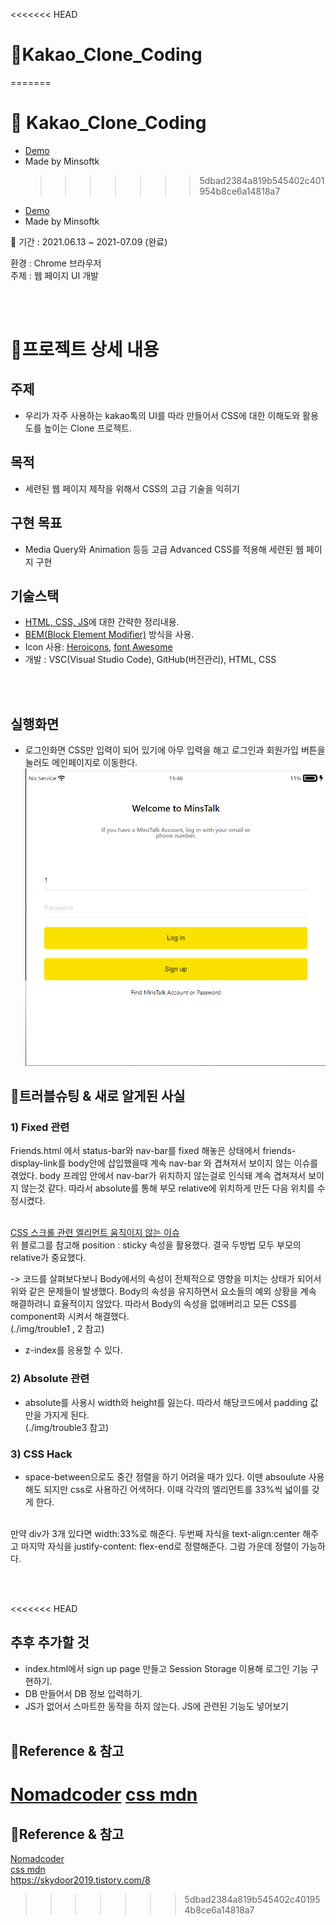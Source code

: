 <<<<<<< HEAD

# 🥊Kakao_Clone_Coding

=======

# 🥊 Kakao_Clone_Coding

- [Demo](https://minsoftk.github.io/kakao_project/)
- Made by Minsoftk
  > > > > > > > 5dbad2384a819b545402c401954b8ce6a14818a7

* [Demo](https://minsoftk.github.io/kakao_project/)
* Made by Minsoftk

📆 기간 : 2021.06.13 ~ 2021-07.09 (완료)

환경 : Chrome 브라우저  
주제 : 웹 페이지 UI 개발

<br/>
<br/>

# 📑프로젝트 상세 내용

## 주제

- 우리가 자주 사용하는 kakao톡의 UI를 따라 만들어서 CSS에 대한 이해도와 활용도를 높이는 Clone 프로젝트.
  <br/>

## 목적

- 세련된 웹 페이지 제작을 위해서 CSS의 고급 기술을 익히기
  <br/>

## 구현 목표

- Media Query와 Animation 등등 고급 Advanced CSS를 적용해 세련된 웹 페이지 구현
  <br/>

## 기술스택

- [HTML, CSS, JS](https://github.com/MinsoftK/TIL/tree/master/HTML-CSS-JS)에 대한 간략한 정리내용.
- [BEM(Block Element Modifier)](https://velog.io/@ylem76/BEM) 방식을 사용.
- Icon 사용: [Heroicons](https://heroicons.dev/), [font Awesome](https://fontawesome.com/)
- 개발 : VSC(Visual Studio Code), GitHub(버전관리), HTML, CSS

<br/>
<br/>

## 실행화면

- 로그인화면
  CSS만 입력이 되어 있기에 아무 입력을 해고 로그인과 회원가입 버튼을 눌러도 메인페이지로 이동한다.
  ![](https://github.com/MinsoftK/kakao_project/blob/master/img/main.png?raw=true)

## 🔔트러블슈팅 & 새로 알게된 사실

### 1) Fixed 관련

Friends.html 에서 status-bar와 nav-bar를 fixed 해놓은 상태에서 friends-display-link를 body안에 삽입했을때 계속 nav-bar 와 겹쳐져서 보이지 않는 이슈를 겪었다. body 프레임 안에서 nav-bar가 위치하지 않는걸로 인식돼 계속 겹쳐져서 보이지 않는것 같다. 따라서 absolute를 통해 부모 relative에 위치하게 만든 다음 위치를 수정시켰다.  
<br/>

[CSS 스크롤 관련 엘리먼트 움직이지 않는 이슈](https://www.notion.so/minsoftk/39b928dcefd84677992333ed08379a42#dddc90c8e1144638a3811e0d099c1dd6)  
위 블로그를 참고해 position : sticky 속성을 활용했다. 결국 두방법 모두 부모의 relative가 중요했다.

-> 코드를 살펴보다보니 Body에서의 속성이 전체적으로 영향을 미치는 상태가 되어서 위와 같은 문제들이 발생했다. Body의 속성을 유지하면서 요소들의 예외 상황을 계속 해결하려니 효율적이지 않았다. 따라서 Body의 속성을 없애버리고 모든 CSS를 component화 시켜서 해결했다.  
(./img/trouble1 , 2 참고)

- z-index를 응용할 수 있다.

### 2) Absolute 관련

- absolute를 사용시 width와 height를 잃는다. 따라서 해당코드에서 padding 값만을 가지게 된다.  
  (./img/trouble3 참고)

### 3) CSS Hack

- space-between으로도 중간 정렬을 하기 어려울 때가 있다. 이땐 absoulute 사용해도 되지만 css로 사용하긴 어색허다. 이때 각각의 엘리먼트를 33%씩 넓이를 갖게 한다.  
  <br/>

만약 div가 3개 있다면 width:33%로 해준다.
두번째 자식을 text-align:center 해주고
마지막 자식을 justify-content: flex-end로 정렬해준다.
그럼 가운데 정렬이 가능하다.

<br/>
<br/>

<<<<<<< HEAD

## 추후 추가할 것

- index.html에서 sign up page 만들고 Session Storage 이용해 로그인 기능 구현하기.
- DB 만들어서 DB 정보 입력하기.
- JS가 없어서 스마트한 동작을 하지 않는다. JS에 관련된 기능도 넣어보기
  <br/>
  <br/>

## 📕Reference & 참고

[Nomadcoder](https://nomadcoders.co/)
[css mdn](https://developer.mozilla.org/ko/docs/Web/CSS/Reference)
=======

## 📕Reference & 참고

[Nomadcoder](https://nomadcoders.co/)  
[css mdn](https://developer.mozilla.org/ko/docs/Web/CSS/Reference)  
https://skydoor2019.tistory.com/8

> > > > > > > 5dbad2384a819b545402c401954b8ce6a14818a7
